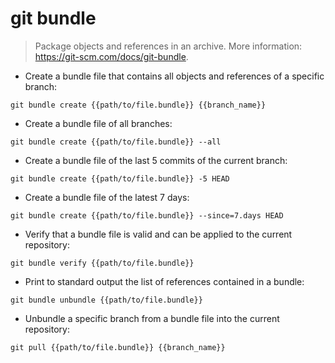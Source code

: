 # git bundle

> Package objects and references in an archive.
> More information: <https://git-scm.com/docs/git-bundle>.

- Create a bundle file that contains all objects and references of a specific branch:

`git bundle create {{path/to/file.bundle}} {{branch_name}}`

- Create a bundle file of all branches:

`git bundle create {{path/to/file.bundle}} --all`

- Create a bundle file of the last 5 commits of the current branch:

`git bundle create {{path/to/file.bundle}} -5 HEAD`

- Create a bundle file of the latest 7 days:

`git bundle create {{path/to/file.bundle}} --since=7.days HEAD`

- Verify that a bundle file is valid and can be applied to the current repository:

`git bundle verify {{path/to/file.bundle}}`

- Print to standard output the list of references contained in a bundle:

`git bundle unbundle {{path/to/file.bundle}}`

- Unbundle a specific branch from a bundle file into the current repository:

`git pull {{path/to/file.bundle}} {{branch_name}}`

